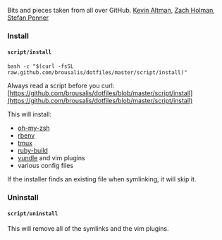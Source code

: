Bits and pieces taken from all over GitHub. [Kevin Altman](https://github.com/itsthatguy), [Zach Holman](https://github.com/holman/dotfiles), [Stefan Penner](https://github.com/stefanpenner/dotfiles)

### Install
#### `script/install`

    bash -c "$(curl -fsSL raw.github.com/brousalis/dotfiles/master/script/install)"

Always read a script before you curl: [https://github.com/brousalis/dotfiles/blob/master/script/install](https://github.com/brousalis/dotfiles/blob/master/script/install)

This will install:

- [oh-my-zsh](https://github.com/robbyrussell/oh-my-zsh)
- [rbenv](https://github.com/sstephenson/rbenv)
- [tmux](http://sourceforge.net/projects/tmux/)
- [ruby-build](https://github.com/sstephenson/ruby-build)
- [vundle](https://github.com/gmarik/Vundle.vim) and vim plugins
- various config files

If the installer finds an existing file when symlinking, it will skip it.

### Uninstall
#### `script/uninstall`

This will remove all of the symlinks and the vim plugins.
